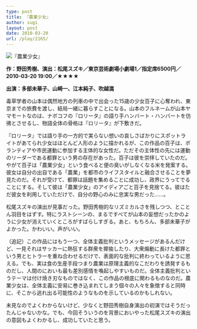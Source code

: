 ```yaml
---
type: post
title: 『農業少女』
author: sugi
layout: post
date: 2010-03-20
url: /play/2165/
---
```

<img src="/images/play/20100320.jpg" alt="『農業少女』" class="alignleft" />

**作：野田秀樹、演出：松尾スズキ／東京芸術劇場小劇場1／指定席6500円／2010-03-20 19:00／★★★★**

**出演：多部未華子、山崎一、江本純子、吹越満**

毒草学者の山本は偶然地方の列車の中で出会った15歳の少女百子に心奪われ、東京までの旅費を渡し、結局一緒に暮らすことになる。山本のフルネームが山本ヤマモートなのは、ナボコフの『ロリータ』の語り手ハンバート・ハンバートを彷彿とさせるし、物語全体の骨格は『ロリータ』が下敷きだ。

『ロリータ』では語り手の一方的で実らない想いの哀しさばかりにスポットライトがあてられ少女はほとんど人形のように描かれるが、この作品の百子は、ボランティアや市民運動に参加する主体的な女性だ。ただその主体性の先には運動のリーダーである都罪という男の存在があった。百子は彼を崇拝していたのだ。やがて百子は「農業少女」という食べると便の臭いがしなくなる米を発案する。彼女は自分の出自である「農業」を都市のライフスタイルと融合させることを夢見たのだ。それが受けて、都罪は話題を集めることに成功し、政界にうってでることにする。そして彼は「農業少女」のアイディアごと百子を見捨てる。彼はただ彼女を利用していただけで、自分の野心のみに忠実な男だった......。

松尾スズキの演出が見事だった。野田秀樹的なリズミカルさを残しつつ、とことん羽目をはずす。特にラストシーンの、まるですべてが山本の妄想だったかのように少女が消えていくところがすばらしすぎる。あと、もちろん、多部未華子がよかった。かわいい。声がいい。

（追記）この作品にはもう一つ、全体主義批判というメッセージがあるんだけど、一見それはサッカーに熱狂する群衆を揶揄したり、大衆煽動に長けた都罪という男とヒトラーを重ね合わせるだけで、表面的な批判に終わっているように思える。でも、実は食の生産手段つまり農業は原理主義的なこだわりを誘発するものだし、人間のにおいも最も差別感情を喚起しやすいものだ。全体主義批判というテーマは付け焼き刃なものではなく、この作品の根底に関わるものなのだ。農業少女は、全体主義に安易に巻き込まれてしまう個々の人々を象徴すると同時に、そこから逃れ出る可能性のようなものを示しているのかもしれない。

未見なのでよくわからないけど、少なくと野田秀樹自身演出の初演ではそうだったんじゃないかな。でも、今回そういうのを背景においやった松尾スズキの演出の意図もよくわかるし、成功していたと思う。
